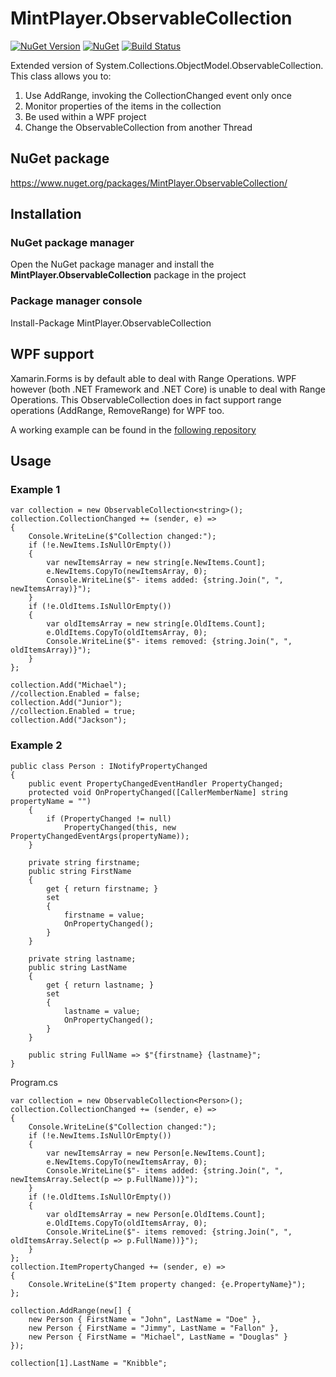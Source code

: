 # MintPlayer.ObservableCollection
[![NuGet Version](https://img.shields.io/nuget/v/MintPlayer.ObservableCollection.svg?style=flat)](https://www.nuget.org/packages/MintPlayer.ObservableCollection)
[![NuGet](https://img.shields.io/nuget/dt/MintPlayer.ObservableCollection.svg?style=flat)](https://www.nuget.org/packages/MintPlayer.ObservableCollection)
[![Build Status](https://travis-ci.org/MintPlayer/MintPlayer.ObservableCollection.svg?branch=master)](https://travis-ci.org/MintPlayer/MintPlayer.ObservableCollection)

Extended version of System.Collections.ObjectModel.ObservableCollection. This class allows you to:
1) Use AddRange, invoking the CollectionChanged event only once
2) Monitor properties of the items in the collection
3) Be used within a WPF project
4) Change the ObservableCollection from another Thread
## NuGet package
https://www.nuget.org/packages/MintPlayer.ObservableCollection/
## Installation
### NuGet package manager
Open the NuGet package manager and install the **MintPlayer.ObservableCollection** package in the project
### Package manager console
Install-Package MintPlayer.ObservableCollection

## WPF support
Xamarin.Forms is by default able to deal with Range Operations. WPF however (both .NET Framework and .NET Core) is unable to deal with Range Operations. This ObservableCollection does in fact support range operations (AddRange, RemoveRange) for WPF too.

A working example can be found in the [following repository](https://github.com/PieterjanDeClippel/WpfRangeOperations)
## Usage
### Example 1

    var collection = new ObservableCollection<string>();
    collection.CollectionChanged += (sender, e) =>
    {
        Console.WriteLine($"Collection changed:");
        if (!e.NewItems.IsNullOrEmpty())
        {
            var newItemsArray = new string[e.NewItems.Count];
            e.NewItems.CopyTo(newItemsArray, 0);
            Console.WriteLine($"- items added: {string.Join(", ", newItemsArray)}");
        }
        if (!e.OldItems.IsNullOrEmpty())
        {
            var oldItemsArray = new string[e.OldItems.Count];
            e.OldItems.CopyTo(oldItemsArray, 0);
            Console.WriteLine($"- items removed: {string.Join(", ", oldItemsArray)}");
        }
    };

    collection.Add("Michael");
    //collection.Enabled = false;
    collection.Add("Junior");
    //collection.Enabled = true;
    collection.Add("Jackson");

### Example 2

    public class Person : INotifyPropertyChanged
    {
        public event PropertyChangedEventHandler PropertyChanged;
        protected void OnPropertyChanged([CallerMemberName] string propertyName = "")
        {
            if (PropertyChanged != null)
                PropertyChanged(this, new PropertyChangedEventArgs(propertyName));
        }

        private string firstname;
        public string FirstName
        {
            get { return firstname; }
            set
            {
                firstname = value;
                OnPropertyChanged();
            }
        }

        private string lastname;
        public string LastName
        {
            get { return lastname; }
            set
            {
                lastname = value;
                OnPropertyChanged();
            }
        }

        public string FullName => $"{firstname} {lastname}";
    }
 
Program.cs

    var collection = new ObservableCollection<Person>();
    collection.CollectionChanged += (sender, e) =>
    {
        Console.WriteLine($"Collection changed:");
        if (!e.NewItems.IsNullOrEmpty())
        {
            var newItemsArray = new Person[e.NewItems.Count];
            e.NewItems.CopyTo(newItemsArray, 0);
            Console.WriteLine($"- items added: {string.Join(", ", newItemsArray.Select(p => p.FullName))}");
        }
        if (!e.OldItems.IsNullOrEmpty())
        {
            var oldItemsArray = new Person[e.OldItems.Count];
            e.OldItems.CopyTo(oldItemsArray, 0);
            Console.WriteLine($"- items removed: {string.Join(", ", oldItemsArray.Select(p => p.FullName))}");
        }
    };
    collection.ItemPropertyChanged += (sender, e) =>
    {
        Console.WriteLine($"Item property changed: {e.PropertyName}");
    };

    collection.AddRange(new[] {
        new Person { FirstName = "John", LastName = "Doe" },
        new Person { FirstName = "Jimmy", LastName = "Fallon" },
        new Person { FirstName = "Michael", LastName = "Douglas" }
    });

    collection[1].LastName = "Knibble";

